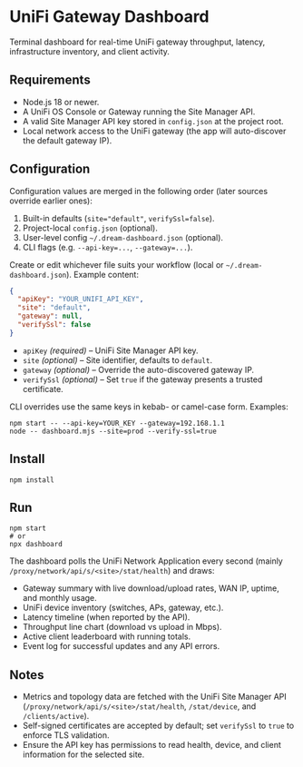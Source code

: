 # UniFi Gateway Dashboard

Terminal dashboard for real-time UniFi gateway throughput, latency, infrastructure inventory, and client activity.

## Requirements

- Node.js 18 or newer.
- A UniFi OS Console or Gateway running the Site Manager API.
- A valid Site Manager API key stored in `config.json` at the project root.
- Local network access to the UniFi gateway (the app will auto-discover the default gateway IP).

## Configuration

Configuration values are merged in the following order (later sources override earlier ones):

1. Built-in defaults (`site="default"`, `verifySsl=false`).
2. Project-local `config.json` (optional).
3. User-level config `~/.dream-dashboard.json` (optional).
4. CLI flags (e.g. `--api-key=...`, `--gateway=...`).

Create or edit whichever file suits your workflow (local or `~/.dream-dashboard.json`). Example content:

```json
{
  "apiKey": "YOUR_UNIFI_API_KEY",
  "site": "default",
  "gateway": null,
  "verifySsl": false
}
```

- `apiKey` *(required)* – UniFi Site Manager API key.
- `site` *(optional)* – Site identifier, defaults to `default`.
- `gateway` *(optional)* – Override the auto-discovered gateway IP.
- `verifySsl` *(optional)* – Set `true` if the gateway presents a trusted certificate.

CLI overrides use the same keys in kebab- or camel-case form. Examples:

```console
npm start -- --api-key=YOUR_KEY --gateway=192.168.1.1
node -- dashboard.mjs --site=prod --verify-ssl=true
```

## Install

```console
npm install
```

## Run

```console
npm start
# or
npx dashboard
```

The dashboard polls the UniFi Network Application every second (mainly `/proxy/network/api/s/<site>/stat/health`) and draws:

- Gateway summary with live download/upload rates, WAN IP, uptime, and monthly usage.
- UniFi device inventory (switches, APs, gateway, etc.).
- Latency timeline (when reported by the API).
- Throughput line chart (download vs upload in Mbps).
- Active client leaderboard with running totals.
- Event log for successful updates and any API errors.

## Notes

- Metrics and topology data are fetched with the UniFi Site Manager API (`/proxy/network/api/s/<site>/stat/health`, `/stat/device`, and `/clients/active`).
- Self-signed certificates are accepted by default; set `verifySsl` to `true` to enforce TLS validation.
- Ensure the API key has permissions to read health, device, and client information for the selected site.
